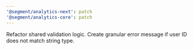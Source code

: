 ```yaml
---
'@segment/analytics-next': patch
'@segment/analytics-core': patch
---
```


Refactor shared validation logic. Create granular error message if user ID does not match string type.

